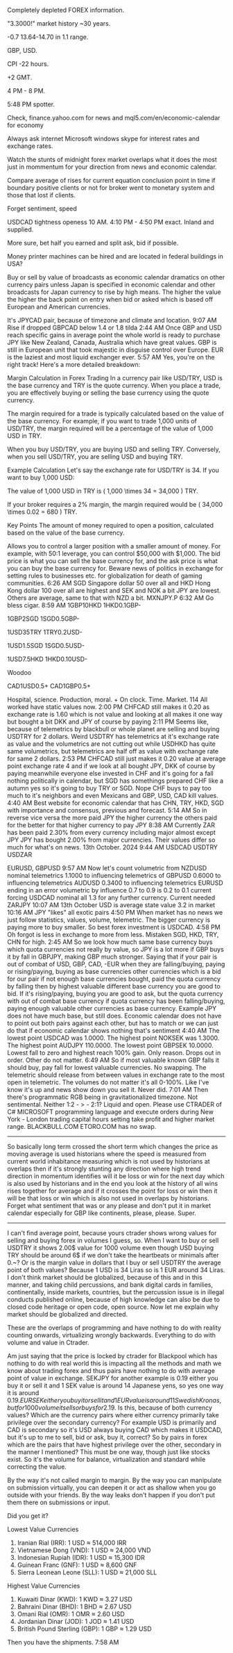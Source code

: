 Completely depleted FOREX information.


"3.3000!" market history ~30 years.

-0.7 13.64-14.70 in 1.1 range.

GBP, USD.

CPI -22 hours.

+2 GMT.

4 PM - 8 PM.

5:48 PM spotter.

Check, finance.yahoo.com for news and mql5.com/en/economic-calendar for economy

Always ask internet Microsoft windows skype for interest rates and exchange rates.

Watch the stunts of midnight forex market overlaps what it does the most just in mommentum for your direction from news and economic calendar.

Compare average of rises for current equation conclusion point in time if boundary positive clients or not for broker went to monetary system and those that lost if clients.

Forget sentiment, speed

USDCAD tightness openess 10 AM.
4:10 PM - 4:50 PM exact. 
Inland and supplied.

More sure, bet half you earned and split ask, bid if possible.


Money printer machines can be hired and are located in federal buildings in USA?

Buy or sell by value of broadcasts as economic calendar dramatics on other currency pairs unless Japan is specified in economic calendar and other broadcasts for Japan currency to rise by high means. The higher the value the higher the back point on entry when bid or asked which is based off European and American currencies.

It's JPYCAD pair, because of timezone and climate and location.
9:07 AM
Rise if dropped GBPCAD below 1.4 or 1.8 tilda
2:44 AM
Once GBP and USD reach specific gains in average point the whole world is ready to purchase JPY like New Zealand, Canada, Australia which have great values. GBP is still in European unit that took majestic in disguise control over Europe.
EUR is the laziest and most liquid exchanger ever.
5:57 AM
Yes, you're on the right track! Here's a more detailed breakdown:

Margin Calculation in Forex Trading
In a currency pair like USD/TRY, USD is the base currency and TRY is the quote currency.
When you place a trade, you are effectively buying or selling the base currency using the quote currency.

The margin required for a trade is typically calculated based on the value of the base currency.
For example, if you want to trade 1,000 units of USD/TRY, the margin required will be a percentage of the value of 1,000 USD in TRY.


When you buy USD/TRY, you are buying USD and selling TRY.
Conversely, when you sell USD/TRY, you are selling USD and buying TRY.

Example Calculation
Let's say the exchange rate for USD/TRY is 34. If you want to buy 1,000 USD:

The value of 1,000 USD in TRY is ( 1,000 \times 34 = 34,000 ) TRY.

If your broker requires a 2% margin, the margin required would be ( 34,000 \times 0.02 = 680 ) TRY.

Key Points
The amount of money required to open a position, calculated based on the value of the base currency.

Allows you to control a larger position with a smaller amount of money. For example, with 50:1 leverage, you can control $50,000 with $1,000.
The bid price is what you can sell the base currency for, and the ask price is what you can buy the base currency for.
Beware news of politics in exchange for setting rules to businesses etc. for globalization for death of gaming communities.
6:26 AM
SGD Singapore dollar 50 over all and HKD Hong Kong dollar 100 over all are highest and SEK and NOK a bit JPY are lowest. Others are average, same to that with NZD a bit. MXNJPY.P
6:32 AM
Go bless cigar.
8:59 AM
1GBP10HKD 1HKD0.1GBP-

1GBP2SGD
1SGD0.5GBP-

1USD35TRY
1TRY0.2USD-

1USD1.5SGD
1SGD0.5USD-

1USD7.5HKD
1HKD0.10USD-

Woodoo

CAD1USD0.5+
CAD1GBP0.5+

Hospital, science.
Production, moral.
+
On clock. Time.  Market. 114
All worked have static values now.
2:00 PM
CHFCAD still makes it 0.20 as exchange rate is 1.60 which is not value and looking at all makes it one way but bought a bit DKK and JPY of course by paying
2:11 PM
Seems like, because of telemetrics by blackbull or whole planet are selling and buying USDTRY for 2 dollars. Weird USDTRY has telemetrics at it's exchange rate as value and the volumetrics are not cutting out while USDHKD has quite same volumetrics, but telemetrics are half off as value with exchange rate for same 2 dollars.
2:53 PM
CHFCAD still just makes it 0.20 value at average point exchange rate 4 and if we look at all bought JPY, DKK of course by paying meanwhile everyone else invested in CHF and it's going for a fall nothing politically in calendar, but SGD has somethings prepared CHF like a autumn yes so it's going to buy TRY or SGD. Nope CHF buys to pay too much to it's neighbors and even Mexicans and GBP, USD, CAD kill values.
4:40 AM
Best website for economic calendar that has CHN, TRY, HKD, SGD with importance and consensus, previous and forecast.
5:14 AM
So in reverse vice versa the more paid JPY the higher currency the others paid for the better for that higher currency to pay JPY
8:38 AM
Currently ZAR has been paid 2.30% from every currency including major almost except JPY
JPY has bought 2.00% from major currencies. Their values differ so much for what's on news. 13th October. 2024
9:44 AM
USDCAD 
USDTRY 
USDZAR

EURUSD, GBPUSD 
9:57 AM
Now let's count volumetric from NZDUSD nominal telemetrics 1.1000 to influencing telemetrics of GBPUSD 0.6000 to influencing telemetrics AUDUSD 0.3400 to influencing telemetrics EURUSD ending in an error volumetric by influence 0.7 to 0.9 is 0.2 to 0.1 current forcing USDCAD nominal all 1.3 for any further currency. Current needed ZARJPY
10:07 AM
13th October USD is  average state value 3.2 in market 
10:16 AM
JPY "likes" all exotic pairs
4:50 PM
When market has no news we just follow statistics, values, volume, telemetric. The bigger currency is paying more to buy smaller. So best forex investment is USDCAD.
4:58 PM
Oh forgot is less in exchange to more from less. Mistaken SGD, HKD, TRY, CHN for high.
2:45 AM
So we look how much same base currency buys which quota currencies not really by value, so JPY is a lot more if GBP buys it by fall in GBPJPY, making GBP much stronger. Saying that if your pair is out of combat of USD, GBP, CAD, -EUR when they are falling/buying, paying or rising/paying, buying as base currencies other currencies which is a bid for our pair if not enough base currencies bought, paid the quota currency by falling then by highest valuable different base currency you are good to bid. If it's rising/paying, buying you are good to ask, but the quota currency with out of combat base currency if quota currency has been falling/buying, paying enough valuable other currencies as base currency. Example JPY does not have much base, but still does. Economic calendar does not have to point out both pairs against each other, but has to match or we can just do that if economic calendar shows nothing that's sentiment
4:40 AM
The lowest point USDCAD was 1.0000. The highest point NOKSEK was 1.3000. The highest point AUDJPY 110.0000. The lowest point GBPSEK 10.0000. Lowest fall to zero and highest reach 100% gain. Only reason. Drops out in order. Other do not matter. 
6:49 AM
So if most valuable known GBP falls it should buy, pay fall for lowest valuable currencies. No swapping. The telemetric should release from between values in exchange rate to the most open in telemetric. The volumes do not matter it's all 0-100%. Like I've know it's up and news show down you sell it. Never did.
7:01 AM
Then there's programmatic RGB being in gravitationalized timezone. Not sentimental. Neither 1:2 - > - 2:1? Liquid and open.
Please use CTRADER of C# MICROSOFT programming language and execute orders during New York - London trading capital hours setting take profit and higher market range.
BLACKBULL.COM
ETORO.COM has no swap.

_____
So basically long term crossed the short term which changes the price as moving average is used historians where the speed is measured from current world inhabitance measuring which is not used by historians at overlaps then if it's strongly stunting any direction where high trend direction in momentum identifies will it be loss or win for the next day which is also used by historians and in the end you look at the history of all wins rises together for average and if it crosses the point for loss or win then it will be that loss or win which is also not used in overlaps by historians. Forget what sentiment that was or any please and don't put it in market calendar especially for GBP like continents, please, please. Super.
_____

I can't find average point, because yours ctrader shows wrong values for selling and buying forex in volumes I guess, so. When I want to buy or sell USDTRY it shows 2.00$ value for 1000 volume even though USD buying TRY should be around 6$ if we don't take the heartbeats or minimals after 0.~? Or is the margin value in dollars that I buy or sell USDTRY the average point of both values? Because 1 USD is 34 Liras so is 1 EUR around 34 Liras. I don't think market should be globalized, because of this and in this manner, and taking child percussions,  and bank digital cards in families, continentally, inside markets, countries, but the percussion issue is in illegal conducts published online, because of high knowledge can also be due to closed code heritage or open code, open source.
Now let me explain why market should be globalized and directed.

 These are the overlaps of programming and have nothing to do with reality counting onwards, virtualizing wrongly backwards. Everything to do with volume and value in Ctrader.

Am just saying that the price is locked by ctrader for Blackpool which has nothing to do with real world this is impacting all the methods and math we know about trading forex and thus pairs have nothing to do with average point of value in exchange. SEKJPY for another example is 0.19 either you buy it or sell it and 1 SEK value is around 14 Japanese yens, so yes one way it is around 0.19$. EURSEK either you buy it or sell it and 1 EUR value is around 11 Swedish Kronas, but for 1000 volume it sells or buys for 2.19$. Is this, because of both currency values? Which are the currency pairs where either currency primarily take privilege over the secondary currency? For example USD is primarily and CAD is secondary so it's USD always buying CAD which makes it USDCAD, but it's up to me to sell, bid or ask, buy it, correct? So by pairs in forex which are the pairs that have highest privilege over the other, secondary in the manner I mentioned? This must be one way, though just like stocks exist. So it's the volume for balance, virtualization and standard while correcting the value.

 By the way it's not called margin to margin. By the way you can manipulate on submission virtually, you can deepen it or act as shallow when you go outside with your friends. By the way leaks don't happen if you don't put them there on submissions or input.

Did you get it?

Lowest Value Currencies
1. Iranian Rial (IRR): 1 USD ≈ 514,000 IRR
2. Vietnamese Dong (VND): 1 USD ≈ 24,000 VND
3. Indonesian Rupiah (IDR): 1 USD ≈ 15,300 IDR
4. Guinean Franc (GNF): 1 USD ≈ 8,600 GNF
5. Sierra Leonean Leone (SLL): 1 USD ≈ 21,000 SLL

Highest Value Currencies
1. Kuwaiti Dinar (KWD): 1 KWD ≈ 3.27 USD
2. Bahraini Dinar (BHD): 1 BHD ≈ 2.67 USD
3. Omani Rial (OMR): 1 OMR ≈ 2.60 USD
4. Jordanian Dinar (JOD): 1 JOD ≈ 1.41 USD
5. British Pound Sterling (GBP): 1 GBP ≈ 1.29 USD

Then you have the shipments.
7:58 AM
